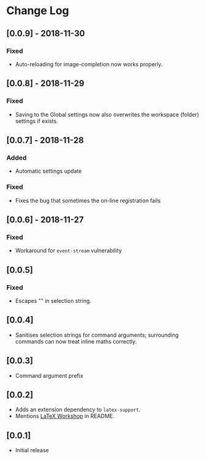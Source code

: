 # Change Log

## [0.0.9] - 2018-11-30

### Fixed

- Auto-reloading for image-completion now works properly.

## [0.0.8] - 2018-11-29

### Fixed

- Saving to the Global settings now also overwrites the workspace (folder) settings if exists.

## [0.0.7] - 2018-11-28

### Added

- Automatic settings update

### Fixed

- Fixes the bug that sometimes the on-line registration fails

## [0.0.6] - 2018-11-27

### Fixed

- Workaround for `event-stream` vulnerability

## [0.0.5]

### Fixed

- Escapes "\" in selection string.

## [0.0.4]

- Sanitises selection strings for command arguments;
  surrounding commands can now treat inline maths correctly.

## [0.0.3]

- Command argument prefix

## [0.0.2]

- Adds an extension dependency to `latex-support`.
- Mentions [LaTeX Workshop] in README.

[LaTeX Workshop]: https://marketplace.visualstudio.com/items?itemName=James-Yu.latex-workshop

## [0.0.1]

- Initial release

